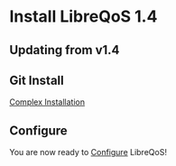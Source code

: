 # Install LibreQoS 1.4

## Updating from v1.4

## Git Install

[Complex Installation](../TechnicalDocs/git-install.md)

## Configure

You are now ready to [Configure](./configuration.md) LibreQoS!
